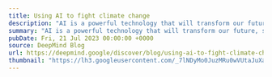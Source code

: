 ```yaml
---
title: Using AI to fight climate change
description: "AI is a powerful technology that will transform our future, so how can we best apply it to help combat climate change and find sustainable solutions?"
summary: "AI is a powerful technology that will transform our future, so how can we best apply it to help combat climate change and find sustainable solutions?"
pubDate: Fri, 21 Jul 2023 00:00:00 +0000
source: DeepMind Blog
url: https://deepmind.google/discover/blog/using-ai-to-fight-climate-change/
thumbnail: "https://lh3.googleusercontent.com/_7lNDyMo0JuzMRu0wVUtaJuXaEPDy8ay20vcsv08JvF3fMkEbk20mGBWdI09Wg0USIinNH5urB5nudEGZWRvTeUNOz_WOAwcduNdQQQNGx-JgtQE1aE=w1200-h630-n-nu"
---
```


